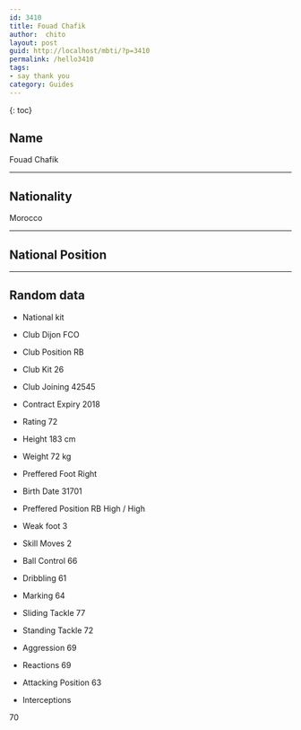 ```yaml
---
id: 3410
title: Fouad Chafik
author:  chito 
layout: post
guid: http://localhost/mbti/?p=3410
permalink: /hello3410
tags:
- say thank you
category: Guides
---
```



{: toc}


## Name  
Fouad Chafik 

* * *

## Nationality  
Morocco 

* * *

## National Position 

* * *

## Random data 

  * National kit 
  * Club 
Dijon FCO 

  * Club Position 
RB 

  * Club Kit 
26 

  * Club Joining 
42545 

  * Contract Expiry 
2018 

  * Rating 
72 

  * Height 
183 cm 

  * Weight 
72 kg 

  * Preffered Foot 
Right 

  * Birth Date 
31701 

  * Preffered Position 
RB High / High 

  * Weak foot 
3 

  * Skill Moves 
2 

  * Ball Control 
66 

  * Dribbling 
61 

  * Marking 
64 

  * Sliding Tackle 
77 

  * Standing Tackle 
72 

  * Aggression 
69 

  * Reactions 
69 

  * Attacking Position 
63 

  * Interceptions 

70</ul>